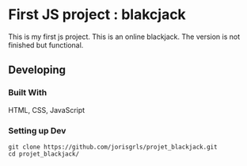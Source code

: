 # First JS project : blakcjack

This is my first js project. This is an online blackjack. The version is not finished but functional.

## Developing

### Built With
HTML, CSS, JavaScript

### Setting up Dev

```shell
git clone https://github.com/jorisgrls/projet_blackjack.git
cd projet_blackjack/
```
